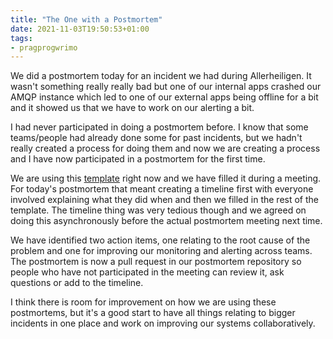 ```yaml
---
title: "The One with a Postmortem"
date: 2021-11-03T19:50:53+01:00
tags:
- pragprogwrimo
---
```


We did a postmortem today for an incident we had during Allerheiligen. It wasn't something really really bad but one of our internal apps crashed our AMQP instance which led to one of our external apps being offline for a bit and it showed us that we have to work on our alerting a bit.

I had never participated in doing a postmortem before. I know that some teams/people had already done some for past incidents, but we hadn't really created a process for doing them and now we are creating a process and I have now participated in a postmortem for the first time.

We are using this [template](https://github.com/dastergon/postmortem-templates/blob/master/templates/postmortem-template-srebook.md) right now and we have filled it during a meeting. For today's postmortem that meant creating a timeline first with everyone involved explaining what they did when and then we filled in the rest of the template. The timeline thing was very tedious though and we agreed on doing this asynchronously before the actual postmortem meeting next time.

We have identified two action items, one relating to the root cause of the problem and one for improving our monitoring and alerting across teams. The postmortem is now a pull request in our postmortem repository so people who have not participated in the meeting can review it, ask questions or add to the timeline.

I think there is room for improvement on how we are using these postmortems, but it's a good start to have all things relating to bigger incidents in one place and work on improving our systems collaboratively.
